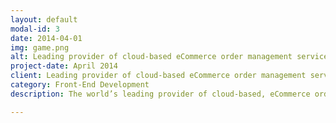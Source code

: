 ```yaml
---
layout: default
modal-id: 3
date: 2014-04-01
img: game.png
alt: Leading provider of cloud-based eCommerce order management services
project-date: April 2014
client: Leading provider of cloud-based eCommerce order management services.
category: Front-End Development
description: The world’s leading provider of cloud-based, eCommerce order management solutions. More than a decade old platform  which allows branded manufacturers and multi-channel retailers to seamlessly leverage the available inventory of every retail storefront and distribution center when fulfilling online orders.

---
```

